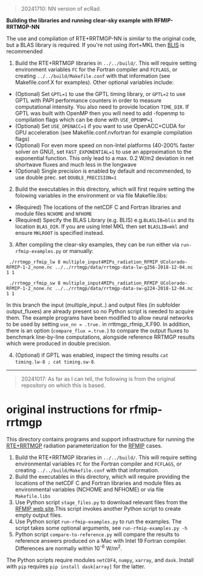 > 20241710: NN version of ecRad.

**Building the libraries and running clear-sky example with RFMIP-RRTMGP-NN** 

The use and compilation of RTE+RRTMGP-NN is similar to the original code, but a BLAS library is required. If you're not using ifort+MKL then [BLIS](https://github.com/flame/blis) is recommended

1. Build the RTE+RRTMGP libraries in `../../build/`. This will require setting
   environment variables `FC` for the Fortran compiler and `FCFLAGS`, or creating
   `../../build/Makefile.conf` with that information (see Makefile.conf.X for examples). Other optional variables include:
- (Optional) Set `GPTL=1` to use the GPTL timing library, or `GPTL=2` to use GPTL with PAPI performance counters in order to measure computational intensity. You also need to provide location `TIME_DIR`. If GPTL was built with OpenMP then you will need to add -fopenmp to compilation flags which can be done with `USE_OPENMP=1`
- (Optional) Set `USE_OPENACC=1` if you want to use OpenACC+CUDA for GPU acceleration (see Makefile.conf.nvfortran for example compilation flags)
- (Optional) For even more speed on non-Intel platforms (40-200% faster solver on GNU), set `FAST_EXPONENTIAL=1` to use an approximation to the exponential function. This only lead to a max. 0.2 W/m2 deviation in net shortwave fluxes and much less in the longwave 
- (Optional) Single precision is enabled by default and recommended, to use double prec. set `DOUBLE_PRECISION=1`
2. Build the executables in this directory, which will first require setting the folowing variables in the environment or via file Makefile.libs:
- (Required) The locations of the netCDF C and Fortran libraries and module files `NCHOME` and `NFHOME`
- (Required) Specify the BLAS Library (e.g. BLIS) e.g.`BLASLIB=blis` and its location `BLAS_DIR`. If you are using Intel MKL then set `BLASLIB=mkl` and ensure `MKLROOT` is specified instead. 
3. After compiling the clear-sky examples, they can be run either via `run-rfmip-examples.py` or manually:

` ./rrtmgp_rfmip_lw 8 multiple_input4MIPs_radiation_RFMIP_UColorado-RFMIP-1-2_none.nc ../../rrtmgp/data/rrtmgp-data-lw-g256-2018-12-04.nc 1 1`

` ./rrtmgp_rfmip_sw 8 multiple_input4MIPs_radiation_RFMIP_UColorado-RFMIP-1-2_none.nc ../../rrtmgp/data/rrtmgp-data-sw-g224-2018-12-04.nc 1 1`

In this branch the input (multiple_input..) and output files (in subfolder output_fluxes) are already present so no Python script is needed to acquire them.
The example programs have been modified to allow neural networks to be used by setting `use_nn = .true.` in rrttmgp_rfmip_X.F90. In addition, there is an option (`compare_flux =.true.`) to compare the output fluxes to benchmark line-by-line computations, alongside reference RRTMGP results which were produced in double precision.

4. (Optional) if GPTL was enabled, inspect the timing results `cat timing.lw-8 ; cat timing.sw-8`.

---

> 20241017: As far as I can tell, the following is from the original repository on which this is based.

# original instructions for rfmip-rrtmgp

This directory contains programs and support infrastructure for running the [RTE+RRTMGP](https://github.com/RobertPincus/rte-rrtmgp) radiation parameterization for the [RFMIP](https://www.earthsystemcog.org/projects/rfmip/) cases.

1. Build the RTE+RRTMGP libraries in `../../build/`. This will require setting environmental variables `FC` for the Fortran compiler and `FCFLAGS`, or creating `../../build/Makefile.conf` with that information.
2. Build the executables in this directory, which will require providing the locations of the netCDF C and Fortran libraries and module files as environmental variables (NCHOME and NFHOME) or via file `Makefile.libs`
3. Use Python script `stage_files.py` to download relevant files from the [RFMIP web site](https://www.earthsystemcog.org/projects/rfmip/resources/).This script invokes another Python script to create empty output files.
4. Use Python script `run-rfmip-examples.py` to run the examples. The script takes some optional arguments, see `run-rfmip-examples.py -h`
5. Python script `compare-to-reference.py` will compare the results to reference answers produced on a Mac with Intel 19 Fortran compiler. Differences are normally within 10<sup>-6</sup> W/m<sup>2</sup>.

The Python scripts require modules `netCDF4`, `numpy`, `xarray`, and `dask`. Install with `pip` requires `pip install dask[array]` for the latter.
